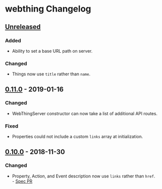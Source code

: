 # webthing Changelog

## [Unreleased]
### Added
- Ability to set a base URL path on server.
### Changed
- Things now use `title` rather than `name`.

## [0.11.0] - 2019-01-16
### Changed
- WebThingServer constructor can now take a list of additional API routes.
### Fixed
- Properties could not include a custom `links` array at initialization.

## [0.10.0] - 2018-11-30
### Changed
- Property, Action, and Event description now use `links` rather than `href`. - [Spec PR](https://github.com/mozilla-iot/wot/pull/119)

[Unreleased]: https://github.com/mozilla-iot/webthing-java/compare/v0.11.0...HEAD
[0.11.0]: https://github.com/mozilla-iot/webthing-java/compare/v0.10.0...v0.11.0
[0.10.0]: https://github.com/mozilla-iot/webthing-java/compare/v0.9.1...v0.10.0
